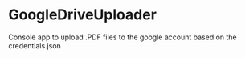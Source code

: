 # GoogleDriveUploader
Console app to upload .PDF files to the google account based on the credentials.json 
